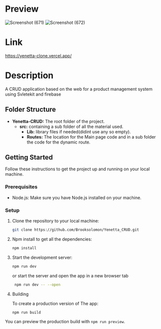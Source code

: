 # Preview
  ![Screenshot (671)](https://github.com/Brooksolomon/Yenetta_CRUD/assets/147744730/5c06f34c-5142-4c43-881a-b51be035eabe)
  ![Screenshot (672)](https://github.com/Brooksolomon/Yenetta_CRUD/assets/147744730/f8ff2864-6521-44a5-8ab1-95c00b4e079c)

# Link
  https://yenetta-clone.vercel.app/

# Description

A CRUD application based on the web for a product management  system using Svletekit and firebase

## Folder Structure
- **Yenetta-CRUD:** The root folder of the project.
  - **src:** containing a sub folder of all the material used.
    - **Lib:** library files if needed(didint use any so empty).
    - **Routes:** The location for the Main page code and in a sub folder the code for the dynamic route.
## Getting Started

Follow these instructions to get the project up and running on your local machine.
### Prerequisites

- Node.js: Make sure you have Node.js installed on your machine.
### Setup

1. Clone the repository to your local machine:

   ```sh
   git clone https://github.com/Brooksolomon/Yenetta_CRUD.git
2. Npm install to get all the dependencies:
   ```sh
   npm install
3. Start the development server:
    ```bash
    npm run dev
    ```
   or start the server and open the app in a new browser tab
   ```bash
    npm run dev -- --open
    ```
4. Building

    To create a production version of The app:
    
    ```bash
    npm run build
    ```

You can preview the production build with `npm run preview`.

